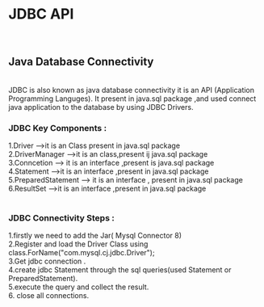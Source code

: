 <h1>JDBC API</h1><br>
<h2>Java Database Connectivity </h2><br>
JDBC is also known as java database connectivity it is an API (Application Programming Languges).
It present in java.sql package ,and used connect java application to the database by using JDBC Drivers.<br>
<h3>JDBC Key Components :</h3>
1.Driver -->it is an Class present in java.sql package<br>
2.DriverManager -->it is an class,present ij java.sql package<br>
3.Conncetion --> it is an interface ,present is java.sql package<br>
4.Statement -->it is an interface ,present in java.sql package<br>
5.PreparedStatement --> it is an interface , present in java.sql package<br>
6.ResultSet  -->it is an interface ,present in java.sql package<br>
<br>
<h3>JDBC Connectivity Steps :</h3>
1.firstly we need to add the Jar( Mysql Connector 8)<br>
2.Register and load the Driver Class using class.ForName("com.mysql.cj.jdbc.Driver");<br>
3.Get jdbc connection .<br>
4.create jdbc Statement through the sql queries(used Statement or PreparedStatement).<br>
5.execute the query and collect the result.<br>
6. close all connections.<br>
